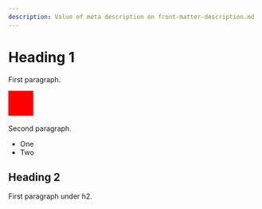 ```yaml
---
description: Value of meta description on front-matter-description.md
---
```


# Heading 1

First paragraph.

![Image](image.png)

Second paragraph.

- One
- Two 
  
## Heading 2

First paragraph under h2.
